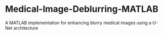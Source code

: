 # Medical-Image-Deblurring-MATLAB
A MATLAB implementation for enhancing blurry medical images using a U-Net architecture

